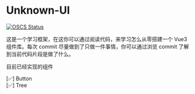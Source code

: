 # Unknown-UI

[![OSCS Status](https://www.oscs1024.com/platform/badge/Layouwen/unknown-ui.git.svg?size=small)](https://www.murphysec.com/dr/Cd8m94Rf5cLjGpk8TE)

这是一个学习框架，在这你可以通过阅读代码，来学习怎么从零搭建一个 Vue3 组件库。每次 commit 尽量做到了只做一件事情，你可以通过浏览 commit 了解到当前代码片段是做了什么。

目前已经实现的组件

[✅] Button  
[✅] Tree

